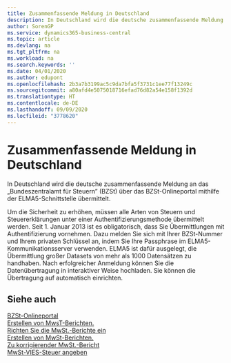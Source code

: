 ```yaml
---
title: Zusammenfassende Meldung in Deutschland
description: In Deutschland wird die deutsche zusammenfassende Meldung an das „Bundeszentralamt für Steuern” (BZSt) über das BZSt-Onlineportal mithilfe der ELMA5-Schnittstelle übermittelt.
author: SorenGP
ms.service: dynamics365-business-central
ms.topic: article
ms.devlang: na
ms.tgt_pltfrm: na
ms.workload: na
ms.search.keywords: ''
ms.date: 04/01/2020
ms.author: edupont
ms.openlocfilehash: 2b3a7b3199ac5c9da7bfa5f3731c1ee77f13249c
ms.sourcegitcommit: a80afd4e5075018716efad76d82a54e158f1392d
ms.translationtype: HT
ms.contentlocale: de-DE
ms.lasthandoff: 09/09/2020
ms.locfileid: "3778620"
---
```

# <a name="eu-sales-list-in-germany"></a>Zusammenfassende Meldung in Deutschland
In Deutschland wird die deutsche zusammenfassende Meldung an das „Bundeszentralamt für Steuern” (BZSt) über das BZSt-Onlineportal mithilfe der ELMA5-Schnittstelle übermittelt.  

Um die Sicherheit zu erhöhen, müssen alle Arten von Steuern und Steuererklärungen unter einer Authentifizierungsmethode übermittelt werden. Seit 1. Januar 2013 ist es obligatorisch, dass Sie Übermittlungen mit Authentifizierung vornehmen. Dazu melden Sie sich mit Ihrer BZSt-Nummer und Ihrem privaten Schlüssel an, indem Sie Ihre Passphrase im ELMA5-Kommunikationsserver verwenden. ELMA5 ist dafür ausgelegt, die Übermittlung großer Datasets von mehr als 1000 Datensätzen zu handhaben. Nach erfolgreicher Anmeldung können Sie die Datenübertragung in interaktiver Weise hochladen. Sie können die Übertragung auf automatisch einrichten.  

## <a name="see-also"></a>Siehe auch  
[BZSt-Onlineportal](https://www.bzst.de)   
[Erstellen von MwsT-Berichten.](how-to-create-vat-reports.md)  
[Richten Sie die MwSt.-Berichte ein](how-to-set-up-vat-reports.md)  
[Erstellen von MwSt-Berichten.](how-to-create-vat-reports.md)  
[Zu korrigierender MwSt.-Bericht](how-to-correct-vat-reports.md)  
[MwSt-VIES-Steuer angeben](how-to-declare-vat-vies-tax.md)  
